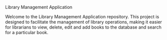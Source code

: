 Library Management Application

Welcome to the Library Management Application repository. This project is designed to facilitate the management of library operations, making it easier for librarians to view, delete, edit and add books to the database and search for a particular book.

